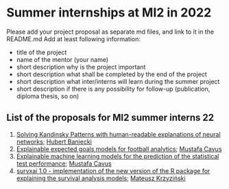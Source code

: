 # Summer internships at MI2 in 2022

Please add your project proposal as separate md files, and link to it in the README.md
Add at least following information:

- title of the project
- name of the mentor (your name)
- short description why is the project important
- short description what shall be completed by the end of the project
- short description what inter/interns will learn during the summer project
- short description if there is any possibility for follow-up (publication, diploma thesis, so on)

## List of the proposals for MI2 summer interns 22
1. [Solving Kandinsky Patterns with human-readable explanations of neural networks](https://github.com/pbiecek/mi2-summer-22/blob/main/kandinsky-patterns.md); [Hubert Baniecki](http://hbaniecki.com)
2. [Explainable expected goals models for football analytics](https://github.com/mcavs/mi2-summer-22/blob/main/explainable_xG_models.md); [Mustafa Cavus](https://www.researchgate.net/profile/Mustafa-Cavus-2)
3. [Explainable machine learning models for the prediction of the statistical test performance](https://github.com/mcavs/mi2-summer-22/blob/main/explainable_ML_power_prediction.md); [Mustafa Cavus](https://www.researchgate.net/profile/Mustafa-Cavus-2)
4. [survxai 1.0 - implementation of the new version of the R package for explaining the survival analysis models](https://github.com/krzyzinskim/mi2-summer-22/blob/main/survxai.md); [Mateusz Krzyziński](https://www.mi2.ai/the-team.html#mateusz-krzyziński)
